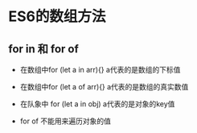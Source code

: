 # ES6的数组方法

## for in 和 for of

* 在数组中for (let a in arr){}  a代表的是数组的下标值
* 在数组中for (let a of arr){}  a代表的是数组的真实数值

* 在队象中 for (let a in obj)  a代表的是对象的key值
* for of 不能用来遍历对象的值